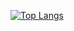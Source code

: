 [![Top Langs](https://github-readme-stats.vercel.app/api/top-langs/?username=vSterlin&layout=compact)](https://github.com/vSterlin/github-readme-stats)
